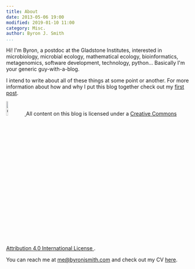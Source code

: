 ```yaml
---
title: About
date: 2013-05-06 19:00
modified: 2019-01-10 11:00
category: Misc.
author: Byron J. Smith
...
```


<span itemscope itemtype="http://data-vocabulary.org/Person">
  Hi! I'm
  <span itemprop="name">Byron</span>, a
  <span itemprop="role">postdoc</span> at
  <span itemprop="affiliation" itemscope
        itemtype="http://data-vocabulary.org/Organization">
    <span itemprop="name">
      the Gladstone Institutes</span></span>, interested in
  <span>
    microbiology, microbial ecology, mathematical ecology,
    bioinformatics, metagenomics, software development, technology,
    python</span>...
  Basically I'm your generic guy-with-a-blog.

  I intend to write about all of these things at some point or another.
  For more information about how and why I put this blog together check out my
  [first post][first-post].

  [first-post]: {static}/Misc./initial-commit.md

  <a rel="license" href="http://creativecommons.org/licenses/by/4.0/">
    <img alt="Creative Commons License"
         style="border-width:0; width:10%; display:inline"
         src="https://i.creativecommons.org/l/by/4.0/88x31.png" />
  </a>
  All content on this blog is licensed under a
  <a rel="license" href="http://creativecommons.org/licenses/by/4.0/">
  Creative Commons Attribution 4.0 International License
  </a>.


  You can reach me at
  <a itemprop="email" href=mailto:me@byronjsmith.com>me@byronjsmith.com</a>
  and check out my CV
  <a href="http://byronjsmith.com/resume.html">here</a>.
</span>
